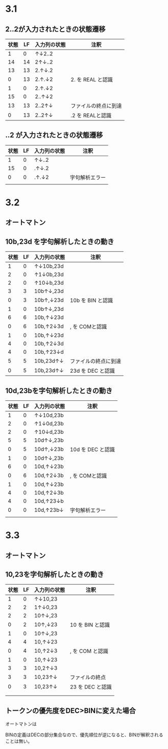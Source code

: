 # 3.1

## 2..2が入力されたときの状態遷移

| 状態 | LF   | 入力列の状態 | 注釈                 |
| ---- | ---- | ------------ | -------------------- |
| 1    | 0    | ↑↓2..2       |                      |
| 14   | 14   | 2↑↓..2       |                      |
| 13   | 13   | 2.↑↓.2       |                      |
| 0    | 13   | 2.↑.↓2       | 2. を REAL と認識    |
| 1    | 0    | 2.↑.↓2       |                      |
| 15   | 0    | 2..↑↓2       |                      |
| 13   | 13   | 2..2↑↓       | ファイルの終点に到達 |
| 0    | 13   | 2..2↑↓       | .2 を REALと認識     |



## ..2 が入力されたときの状態遷移

| 状態 | LF   | 入力列の状態 | 注釈           |
| ---- | ---- | ------------ | -------------- |
| 1    | 0    | ↑↓..2        |                |
| 15   | 0    | .↑↓.2        |                |
| 0    | 0    | .↑.↓2        | 字句解析エラー |
|      |      |              |                |



# 3.2

## オートマトン

## 10b,23d を字句解析したときの動き

| 状態 | LF   | 入力列の状態 | 注釈                 |
| ---- | ---- | ------------ | -------------------- |
| 1    | 0    | ↑↓10b,23d    |                      |
| 2    | 0    | ↑1↓0b,23d    |                      |
| 2    | 0    | ↑10↓b,23d    |                      |
| 3    | 3    | 10b↑↓,23d    |                      |
| 0    | 3    | 10b↑,↓23d    | 10b を BIN と認識    |
| 1    | 0    | 10b↑↓,23d    |                      |
| 6    | 6    | 10b,↑↓23d    |                      |
| 0    | 6    | 10b,↑2↓3d    | , を COMと認識       |
| 1    | 0    | 10b,↑↓23d    |                      |
| 4    | 0    | 10b,↑2↓3d    |                      |
| 4    | 0    | 10b,↑23↓d    |                      |
| 5    | 5    | 10b,23d↑↓    | ファイルの終点に到達 |
| 0    | 5    | 10b,23d↑↓    | 23d を DEC と認識    |



## 10d,23bを字句解析したときの動き

| 状態 | LF   | 入力列の状態 | 注釈              |
| ---- | ---- | ------------ | ----------------- |
| 1    | 0    | ↑↓10d,23b    |                   |
| 2    | 0    | ↑1↓0d,23b    |                   |
| 2    | 0    | ↑10↓d,23b    |                   |
| 5    | 5    | 10d↑↓,23b    |                   |
| 0    | 5    | 10d↑,↓23b    | 10d を DEC と認識 |
| 1    | 0    | 10d↑↓,23b    |                   |
| 6    | 0    | 10d,↑↓23b    |                   |
| 0    | 6    | 10d,↑2↓3b    | , を COMと認識    |
| 1    | 0    | 10d,↑↓23b    |                   |
| 4    | 0    | 10d,↑2↓3b    |                   |
| 4    | 0    | 10d,↑23↓b    |                   |
| 0    | 0    | 10d,↑23b↓    | 字句解析エラー    |
|      |      |              |                   |

# 3.3

## オートマトン

## 10,23を字句解析したときの動き

| 状態 | LF   | 入力列の状態 | 注釈             |
| ---- | ---- | ------------ | ---------------- |
| 1    | 0    | ↑↓10,23      |                  |
| 2    | 2    | 1↑↓0,23      |                  |
| 2    | 2    | 10↑↓,23      |                  |
| 0    | 2    | 10↑,↓23      | 10 を BIN と認識 |
| 1    | 0    | 10↑↓,23      |                  |
| 4    | 4    | 10,↑↓23      |                  |
| 0    | 4    | 10,↑2↓3      | , を COM と認識  |
| 1    | 0    | 10,↑↓23      |                  |
| 3    | 3    | 10,2↑↓3      |                  |
| 3    | 3    | 10,23↑↓      | ファイルの終点   |
| 0    | 3    | 10,23↑↓      | 23 を DEC と認識 |
|      |      |              |                  |
|      |      |              |                  |

## トークンの優先度をDEC>BINに変えた場合

オートマトンは



BINの定義はDECの部分集合なので、優先順位が逆になると、BINが解釈されることは無い。